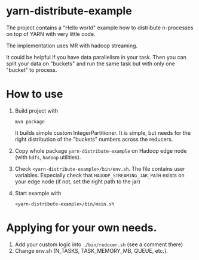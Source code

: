 # yarn-distribute-example
The project contains a "Hello world" example how to distribute n-processes on top of YARN with very little code.

The implementation uses MR with hadoop streaming.

It could be helpful if you have data parallelism in your task.
Then you can split your data on "buckets" and run the same task but with only one "bucket" to process.

# How to use
1. Build project with
    ```
    mvn package
    ```
    It builds simple custom IntegerPartitioner. It is simple, but needs for the right distribution of the "buckets" numbers across the reducers.

2. Copy whole package `yarn-distribute-example` on Hadoop edge node (with `hdfs`, `hadoop` utilities).

3. Check `<yarn-distribute-example>/bin/env.sh`. The file contains user variables.
Especially check that `HADOOP_STREAMING_JAR_PATH` exists on your edge node
(if not, set the right path to the jar)

4. Start example with
    ```
    <yarn-distribute-example>/bin/main.sh
    ```

# Applying for your own needs.
1. Add your custom logic into `./bin/reducer.sh` (see a comment there)
2. Change env.sh (N_TASKS, TASK_MEMORY_MB, QUEUE, etc.).

